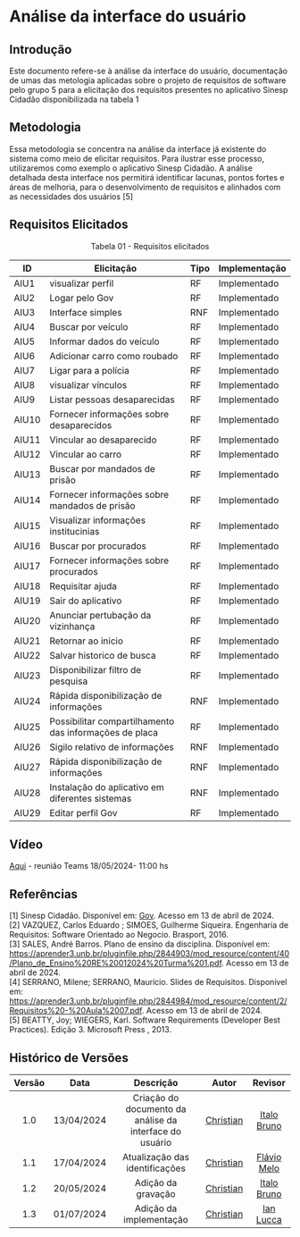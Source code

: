 # Análise da interface do usuário

## Introdução
Este documento refere-se à análise da interface do usuário, documentação de umas das metologia aplicadas sobre o projeto de requisitos de software pelo grupo 5 para a elicitação dos requisitos presentes no aplicativo Sinesp Cidadão disponibilizada na tabela 1

## Metodologia

Essa metodologia se concentra na análise da interface já existente do sistema como meio de elicitar requisitos. Para ilustrar esse processo, utilizaremos como exemplo o aplicativo Sinesp Cidadão. A análise detalhada desta interface nos permitirá identificar lacunas, pontos fortes e áreas de melhoria, 
para o desenvolvimento de requisitos e alinhados com as necessidades dos usuários [5]

## Requisitos Elicitados

<center>

Tabela 01 - Requisitos elicitados

| ID | Elicitação | Tipo | Implementação |
| ---- | ---- |---- | ---- |
| AIU1 | visualizar perfil | RF| Implementado |
| AIU2 | Logar pelo Gov |  RF| Implementado |
| AIU3 | Interface simples  |RNF| Implementado |
| AIU4 | Buscar por veículo | RF| Implementado |
| AIU5 | Informar dados do veículo |  RF| Implementado |
| AIU6 | Adicionar carro como roubado |  RF| Implementado |
| AIU7 | Ligar para a polícia| RF| Implementado|
| AIU8  |visualizar vínculos|  RF| Implementado |
| AIU9 | Listar pessoas desaparecidas|  RF| Implementado |
| AIU10 | Fornecer informações sobre desaparecidos|RF| Implementado |
| AIU11  | Vincular ao desaparecido | RF| Implementado |
| AIU12  | Vincular ao carro | RF| Implementado |
| AIU13  | Buscar por mandados de prisão| RF| Implementado |
| AIU14  | Fornecer informações sobre mandados de prisão| RF| Implementado |
| AIU15  | Visualizar informações institucinias | RF| Implementado |
| AIU16  | Buscar por procurados | RF| Implementado |
| AIU17  | Fornecer informações sobre procurados | RF| Implementado |
| AIU18  | Requisitar ajuda | RF| Implementado |
| AIU19  | Sair do aplicativo| RF| Implementado |
| AIU20  | Anunciar pertubação da vizinhança | RF| Implementado|
| AIU21  | Retornar ao início | RF| Implementado |
| AIU22  | Salvar historico de busca | RF| Implementado |
| AIU23  | Disponibilizar filtro de pesquisa | RF| Implementado |
| AIU24  | Rápida disponibilização de informações | RNF| Implementado |
| AIU25  | Possibilitar compartilhamento das informações de placa | RF| Implementado |
| AIU26  | Sigilo relativo de informações | RNF| Implementado |
| AIU27  | Rápida disponibilização de informações | RNF| Implementado |
| AIU28  | Instalação do aplicativo em diferentes sistemas | RNF| Implementado |
| AIU29  | Editar perfil Gov | RF| Implementado |


</center>

## Vídeo
[Aqui](https://www.youtube.com/watch?v=_VNYyFgZD9A) - reunião Teams 18/05/2024- 11:00 hs

## Referências
[1] Sinesp Cidadão. Disponível em: [Gov](https://www.gov.br/pt-br/apps/sinesp-cidadao). Acesso em 13 de abril de 2024.</br>
[2] VAZQUEZ, Carlos Eduardo ; SIMOES, Guilherme Siqueira. Engenharia de Requisitos: Software Orientado ao Negocio.  Brasport, 2016.</br>
[3] SALES, André Barros. Plano de ensino da disciplina. Disponível em: <https://aprender3.unb.br/pluginfile.php/2844903/mod_resource/content/40/Plano_de_Ensino%20RE%20012024%20Turma%201.pdf>. Acesso em 13 de abril de 2024.</br>
[4] SERRANO, Milene; SERRANO, Maurício. Slides de Requisitos. Disponível em: <https://aprender3.unb.br/pluginfile.php/2844984/mod_resource/content/2/Requisitos%20-%20Aula%2007.pdf>. Acesso em 13 de abril de 2024.</br>
[5] BEATTY, Joy; WIEGERS, Karl. Software Requirements (Developer Best Practices). Edição 3. Microsoft Press , 2013.
## Histórico de Versões
| Versão | Data | Descrição | Autor | Revisor |
| :----: | :--: | :-------: | :---: | :-----: |
| 1.0 | 13/04/2024 | Criação do documento da análise da interface do usuário | [Christian](https://github.com/crstyhs)| [Italo Bruno](https://github.com/ItaloBrunoM) |
| 1.1 | 17/04/2024 | Atualização das identificações | [Christian](https://github.com/crstyhs)| [Flávio Melo](https://github.com/flavioovatsug) |
| 1.2 | 20/05/2024 | Adição da gravação | [Christian](https://github.com/crstyhs)| [Italo Bruno](https://github.com/ItaloBrunoM) |
| 1.3 | 01/07/2024 | Adição da implementação | [Christian](https://github.com/crstyhs)| [Ian Lucca](https://github.com/IanLucca12) |


